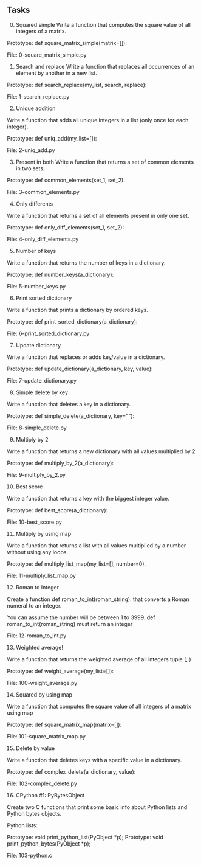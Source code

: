 ## Tasks
0. Squared simple
Write a function that computes the square value of all integers of a matrix.

Prototype: def square_matrix_simple(matrix=[]):

File: 0-square_matrix_simple.py
   
1. Search and replace
Write a function that replaces all occurrences of an element by another in a new list.

Prototype: def search_replace(my_list, search, replace):

File: 1-search_replace.py
   
2. Unique addition

Write a function that adds all unique integers in a list (only once for each integer).

Prototype: def uniq_add(my_list=[]):

File: 2-uniq_add.py
   
3. Present in both
Write a function that returns a set of common elements in two sets.

Prototype: def common_elements(set_1, set_2):

File: 3-common_elements.py
   
4. Only differents

Write a function that returns a set of all elements present in only one set.

Prototype: def only_diff_elements(set_1, set_2):

File: 4-only_diff_elements.py
   
5. Number of keys

Write a function that returns the number of keys in a dictionary.

Prototype: def number_keys(a_dictionary):

File: 5-number_keys.py
   
6. Print sorted dictionary

Write a function that prints a dictionary by ordered keys.

Prototype: def print_sorted_dictionary(a_dictionary):

File: 6-print_sorted_dictionary.py
   
7. Update dictionary

Write a function that replaces or adds key/value in a dictionary.

Prototype: def update_dictionary(a_dictionary, key, value):

File: 7-update_dictionary.py
   
8. Simple delete by key

Write a function that deletes a key in a dictionary.

Prototype: def simple_delete(a_dictionary, key=""):

File: 8-simple_delete.py
   
9. Multiply by 2

Write a function that returns a new dictionary with all values multiplied by 2

Prototype: def multiply_by_2(a_dictionary):

File: 9-multiply_by_2.py
   
10. Best score

Write a function that returns a key with the biggest integer value.

Prototype: def best_score(a_dictionary):

File: 10-best_score.py
   
11. Multiply by using map

Write a function that returns a list with all values multiplied by a number without using any loops.

Prototype: def multiply_list_map(my_list=[], number=0):

File: 11-multiply_list_map.py
   
12. Roman to Integer

Create a function def roman_to_int(roman_string): that converts a Roman numeral to an integer.

You can assume the number will be between 1 to 3999.
def roman_to_int(roman_string) must return an integer

File: 12-roman_to_int.py
   
13. Weighted average!

Write a function that returns the weighted average of all integers tuple (<score>, <weight>)

Prototype: def weight_average(my_list=[]):

File: 100-weight_average.py
   
14. Squared by using map

Write a function that computes the square value of all integers of a matrix using map

Prototype: def square_matrix_map(matrix=[]):

File: 101-square_matrix_map.py
   
15. Delete by value

Write a function that deletes keys with a specific value in a dictionary.

Prototype: def complex_delete(a_dictionary, value):

File: 102-complex_delete.py
   
16. CPython #1: PyBytesObject

Create two C functions that print some basic info about Python lists and Python bytes objects.


Python lists:

Prototype: void print_python_list(PyObject *p);
Prototype: void print_python_bytes(PyObject *p);

File: 103-python.c
